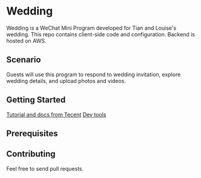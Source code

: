 # Wedding
Wedding is a WeChat Mini Program developed for Tian and Louise's wedding. 
This repo contains client-side code and configuration.
Backend is hosted on AWS.

## Scenario
Guests will use this program to respond to wedding invitation, explore wedding details, and upload photos and videos.

## Getting Started
[Tutorial and docs from Tecent](https://developers.weixin.qq.com/miniprogram/dev/)
[Dev tools](https://developers.weixin.qq.com/miniprogram/dev/devtools/download.html)

## Prerequisites

## Contributing
Feel free to send pull requests. 